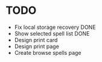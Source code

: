 # TODO

- Fix local storage recovery DONE
- Show selected spell list DONE
- Design print card
- Design print page
- Create browse spells page
